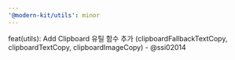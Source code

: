 ```yaml
---
'@modern-kit/utils': minor
---
```


feat(utils): Add Clipboard 유틸 함수 추가 (clipboardFallbackTextCopy, clipboardTextCopy, clipboardImageCopy) - @ssi02014
